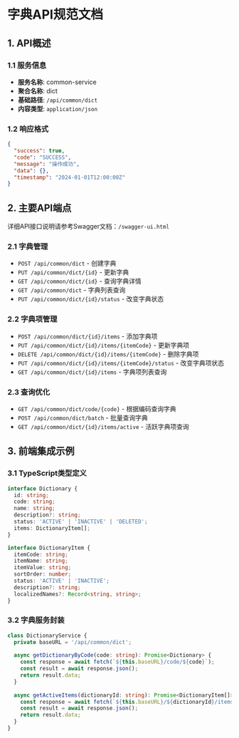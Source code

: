 # 字典API规范文档

## 1. API概述

### 1.1 服务信息
- **服务名称**: common-service  
- **聚合名称**: dict
- **基础路径**: `/api/common/dict`
- **内容类型**: `application/json`

### 1.2 响应格式
```json
{
  "success": true,
  "code": "SUCCESS", 
  "message": "操作成功",
  "data": {},
  "timestamp": "2024-01-01T12:00:00Z"
}
```

## 2. 主要API端点

详细API接口说明请参考Swagger文档：`/swagger-ui.html`

### 2.1 字典管理
- `POST /api/common/dict` - 创建字典
- `PUT /api/common/dict/{id}` - 更新字典
- `GET /api/common/dict/{id}` - 查询字典详情
- `GET /api/common/dict` - 字典列表查询
- `PUT /api/common/dict/{id}/status` - 改变字典状态

### 2.2 字典项管理
- `POST /api/common/dict/{id}/items` - 添加字典项
- `PUT /api/common/dict/{id}/items/{itemCode}` - 更新字典项
- `DELETE /api/common/dict/{id}/items/{itemCode}` - 删除字典项
- `PUT /api/common/dict/{id}/items/{itemCode}/status` - 改变字典项状态
- `GET /api/common/dict/{id}/items` - 字典项列表查询

### 2.3 查询优化
- `GET /api/common/dict/code/{code}` - 根据编码查询字典
- `POST /api/common/dict/batch` - 批量查询字典
- `GET /api/common/dict/{id}/items/active` - 活跃字典项查询

## 3. 前端集成示例

### 3.1 TypeScript类型定义
```typescript
interface Dictionary {
  id: string;
  code: string;
  name: string;
  description?: string;
  status: 'ACTIVE' | 'INACTIVE' | 'DELETED';
  items: DictionaryItem[];
}

interface DictionaryItem {
  itemCode: string;
  itemName: string;
  itemValue: string;
  sortOrder: number;
  status: 'ACTIVE' | 'INACTIVE';
  description?: string;
  localizedNames?: Record<string, string>;
}
```

### 3.2 字典服务封装
```typescript
class DictionaryService {
  private baseURL = '/api/common/dict';
  
  async getDictionaryByCode(code: string): Promise<Dictionary> {
    const response = await fetch(`${this.baseURL}/code/${code}`);
    const result = await response.json();
    return result.data;
  }
  
  async getActiveItems(dictionaryId: string): Promise<DictionaryItem[]> {
    const response = await fetch(`${this.baseURL}/${dictionaryId}/items/active`);
    const result = await response.json();
    return result.data;
  }
}
```